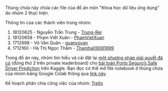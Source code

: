 Thùng chứa này chứa các file của đồ án môn "Khoa học dữ liệu ứng dụng" do nhóm 2 thực hiện.

Thông tin của các thành viên trong nhóm:

1. 18120625 - Nguyễn Trần Trung - [Trung-Rei](https://github.com/Trung-Rei)
2. 18120658 - Phạm Viết Xuân - [PhamVietXuan](https://github.com/PhamVietXuan)
3. 1712698 - Võ Văn Quân - [quanvovan](https://github.com/quanvovan)
4. 1712160 - Hà Thị Ngọc Thắm - [Thamha09081999](https://github.com/Thamha09081999)

Trong đồ án này, nhóm tìm hiểu và cài đặt lại [một phương pháp giải quyết đã có](https://github.com/xiaozhouwang/kaggle-porto-seguro) (đứng thứ 2 trên private leaderboard) cho [bài toán Porto Seguro’s Safe Driver Prediction](https://www.kaggle.com/c/porto-seguro-safe-driver-prediction/overview) trên Kaggle. Bạn đọc có thể mở file notebook ở thùng chứa của nhóm bằng Google Colab thông qua [link này](https://colab.research.google.com/github/Trung-Rei/kaggle-porto-seguro/blob/main/Report.ipynb).

Kế hoạch phân chia công việc của nhóm: [Trello](https://trello.com/b/MK155t0d/khdlud)
